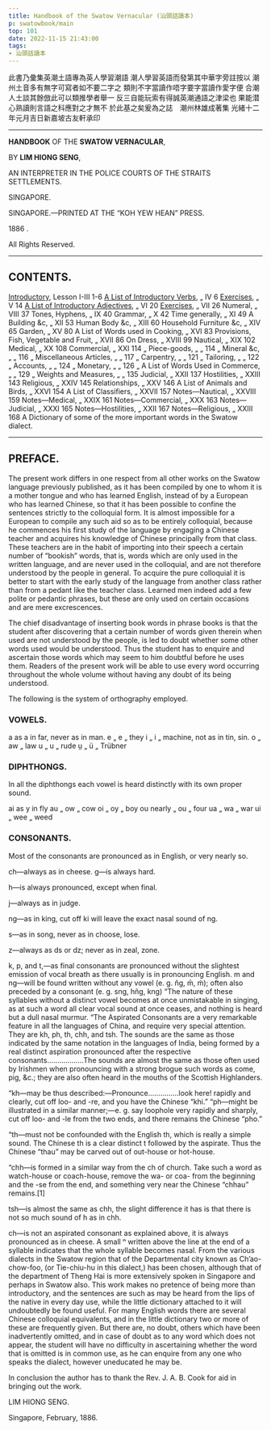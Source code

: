 ```yaml
---
title: Handbook of the Swatow Vernacular (汕頭話讀本)
p: swatowbook/main
top: 101
date: 2022-11-15 21:43:00
tags: 
- 汕頭話讀本
---
```


此書乃彙集英潮土語專為英人學習潮語
潮人學習英語而發第其中華字旁註按以
潮州土音多有無字可寫者如不要二字之
類則不字當讀作唔字要字當讀作愛字便
合潮人土談其餘倣此可以類推學者舉一
反三自能玩索有得誠英潮通語之津梁也
果能潜心熟讀則言語之科應對之才無不
於此基之矣爰為之誌　潮州林雄成著集
光緒十二年元月吉日新嘉坡古友軒承印

<!--more-->
------

**HANDBOOK** OF THE **SWATOW VERNACULAR**,

BY **LIM HIONG SENG**,

AN INTERPRETER IN THE POLICE COURTS OF THE STRAITS SETTLEMENTS.

SINGAPORE.

SINGAPORE.—PRINTED AT THE “KOH YEW HEAN” PRESS.

1886 .

All Rights Reserved.

------

## CONTENTS.

[Introductory](../introductory),	Lesson I-III	1-6
[A List of Introductory Verbs](../a-list-of-introductory-verbs),	„ IV	6
[Exercises](../excersise-v),	„ V	14
[A List of Introductory Adjectives](../a-list-of-introductory-adjectives),	„ VI	20
[Exercises](../excersise-vii),	„ VII	26
Numeral,	„ VIII	37
Tones, Hyphens,	„ IX	40
Grammar,	„ X	42
Time generally,	„ XI	49
A Building &c,	„ XII	53
Human Body &c,	„ XIII	60
Household Furniture &c,	„ XIV	65
Garden,	„ XV	80
A List of Words used in Cooking,	„ XVI	83
Provisions, Fish, Vegetable and Fruit,	„ XVII	86
On Dress,	„ XVIII	99
Nautical,	„ XIX	102
Medical,	„ XX	108
Commercial,	„ XXI	114
„ Piece-goods,	„ „	114
„ Mineral &c,	„ „	116
„ Miscellaneous Articles,	„ „	117
„ Carpentry,	„ „	121
„ Tailoring,	„ „	122
„ Accounts,	„ „	124
„ Monetary,	„ „	126
„ A List of Words Used in Commerce,	„ „	129
„ Weights and Measures,	„ „	135
Judicial,	„ XXII	137
Hostilities,	„ XXIII	143
Religious,	„ XXIV	145
Relationships,	„ XXV	146
A List of Animals and Birds,	„ XXVI	154
A List of Classifiers,	„ XXVII	157
Notes—Nautical,	„ XXVIII	159
Notes—Medical,	„ XXIX	161
Notes—Commercial,	„ XXX	163
Notes—Judicial,	„ XXXI	165
Notes—Hostilities,	„ XXII	167
Notes—Religious,	„ XXIII	168
A Dictionary of some of the more important words in the Swatow dialect.

------

## PREFACE.

The present work differs in one respect from all other works on the Swatow language previously published, as it has been compiled by one to whom it is a mother tongue and who has learned English, instead of by a European who has learned Chinese, so that it has been possible to confine the sentences strictly to the colloquial form. It is almost impossible for a European to compile any such aid so as to be entirely colloquial, because he commences his first study of the language by engaging a Chinese teacher and acquires his knowledge of Chinese principally from that class. These teachers are in the habit of importing into their speech a certain number of “bookish” words, that is, words which are only used in the written language, and are never used in the colloquial, and are not therefore understood by the people in general. To acquire the pure colloquial it is better to start with the early study of the language from another class rather than from a pedant like the teacher class. Learned men indeed add a few polite or pedantic phrases, but these are only used on certain occasions and are mere excrescences.

The chief disadvantage of inserting book words in phrase books is that the student after discovering that a certain number of words given therein when used are not understood by the people, is led to doubt whether some other words used would be understood. Thus the student has to enquire and ascertain those words which may seem to him doubtful before he uses them. Readers of the present work will be able to use every word occurring throughout the whole volume without having any doubt of its being understood.

The following is the system of orthography employed.

### VOWELS.

a	as	a	in	far, never as in man.
e	„	e	„	they
i	„	i	„	machine, not as in tin, sin.
o	„	aw	„	law
u	„	u	„	rude
ṳ	„	ü	„	Trübner

### DIPHTHONGS.

In all the diphthongs each vowel is heard distinctly with its own proper sound.

ai	as	y	in	fly
au	„	ow	„	cow
oi	„	oy	„	boy
ou nearly	„	ou	„	four
ua	„	wa	„	war
ui	„	wee	„	weed

### CONSONANTS.

Most of the consonants are pronounced as in English, or very nearly so.

ch—always as in cheese.
g—is always hard.

h—is always pronounced, except when final.

j—always as in judge.

ng—as in king, cut off ki will leave the exact nasal sound of ng.

s—as in song, never as in choose, lose.

z—always as ds or dz; never as in zeal, zone.

k, p, and t,—as final consonants are pronounced without the slightest emission of vocal breath as there usually is in pronouncing English.
m and ng—will be found written without any vowel (e. g. n̂g, m̄, ḿ); often also preceded by a consonant (e. g. sng, hñg, kng) “The nature of these syllables without a distinct vowel becomes at once unmistakable in singing, as at such a word all clear vocal sound at once ceases, and nothing is heard but a dull nasal murmur.
“The Aspirated Consonants are a very remarkable feature in all the languages of China, and require very special attention. They are kh, ph, th, chh, and tsh. The sounds are the same as those indicated by the same notation in the languages of India, being formed by a real distinct aspiration pronounced after the respective consonants………………The sounds are almost the same as those often used by Irishmen when pronouncing with a strong brogue such words as come, pig, &c.; they are also often heard in the mouths of the Scottish Highlanders.

“kh—may be thus described:—Pronounce……………look here! rapidly and clearly, cut off loo- and -re, and you have the Chinese “khi.”
“ph—might be illustrated in a similar manner;—e. g. say loophole very rapidly and sharply, cut off loo- and -le from the two ends, and there remains the Chinese “pho.”

“th—must not be confounded with the English th, which is really a simple sound. The Chinese th is a clear distinct t followed by the aspirate. Thus the Chinese “thau” may be carved out of out-house or hot-house.

“chh—is formed in a similar way from the ch of church. Take such a word as watch-house or coach-house, remove the wa- or coa- from the beginning and the -se from the end, and something very near the Chinese “chhau” remains.[1]

tsh—is almost the same as chh, the slight difference it has is that there is not so much sound of h as in chh.

ch—is not an aspirated consonant as explained above, it is always pronounced as in cheese.
A small ⁿ written above the line at the end of a syllable indicates that the whole syllable becomes nasal.
From the various dialects in the Swatow region that of the Departmental city known as Ch’ao-chow-foo, (or Tie-chiu-hu in this dialect,) has been chosen, although that of the department of Theng Hai is more extensively spoken in Singapore and perhaps in Swatow also. This work makes no pretence of being more than introductory, and the sentences are such as may be heard from the lips of the native in every day use, while the little dictionary attached to it will undoubtedly be found useful. For many English words there are several Chinese colloquial equivalents, and in the little dictionary two or more of these are frequently given. But there are, no doubt, others which have been inadvertently omitted, and in case of doubt as to any word which does not appear, the student will have no difficulty in ascertaining whether the word that is omitted is in common use, as he can enquire from any one who speaks the dialect, however uneducated he may be.

In conclusion the author has to thank the Rev. J. A. B. Cook for aid in bringing out the work.


LIM HIONG SENG.

Singapore, February, 1886.
